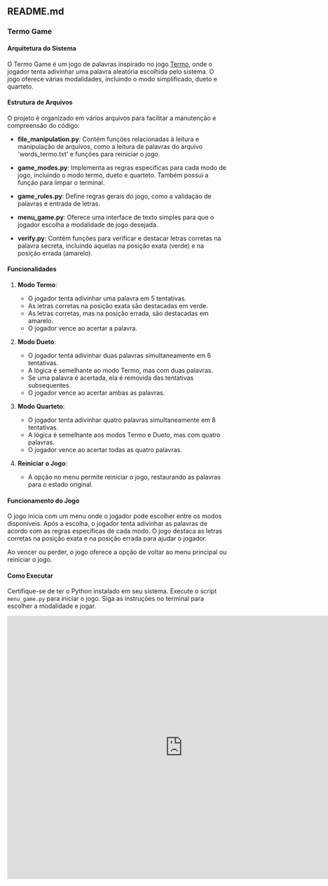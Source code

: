 ## README.md

### Termo Game

#### Arquitetura do Sistema

O Termo Game é um jogo de palavras inspirado no jogo [Termo](https://term.ooo/), onde o jogador tenta adivinhar uma palavra aleatória escolhida pelo sistema. O jogo oferece várias modalidades, incluindo o modo simplificado, dueto e quarteto.

#### Estrutura de Arquivos

O projeto é organizado em vários arquivos para facilitar a manutenção e compreensão do código:

- **file_manipulation.py**: Contém funções relacionadas à leitura e manipulação de arquivos, como a leitura de palavras do arquivo 'words_termo.txt' e funções para reiniciar o jogo.

- **game_modes.py**: Implementa as regras específicas para cada modo de jogo, incluindo o modo termo, dueto e quarteto. Também possui a função para limpar o terminal.

- **game_rules.py**: Define regras gerais do jogo, como a validação de palavras e entrada de letras.

- **menu_game.py**: Oferece uma interface de texto simples para que o jogador escolha a modalidade de jogo desejada.

- **verify.py**: Contém funções para verificar e destacar letras corretas na palavra secreta, incluindo aquelas na posição exata (verde) e na posição errada (amarelo).

#### Funcionalidades

1. **Modo Termo**:
   - O jogador tenta adivinhar uma palavra em 5 tentativas.
   - As letras corretas na posição exata são destacadas em verde.
   - As letras corretas, mas na posição errada, são destacadas em amarelo.
   - O jogador vence ao acertar a palavra.

2. **Modo Dueto**:
   - O jogador tenta adivinhar duas palavras simultaneamente em 6 tentativas.
   - A lógica é semelhante ao modo Termo, mas com duas palavras.
   - Se uma palavra é acertada, ela é removida das tentativas subsequentes.
   - O jogador vence ao acertar ambas as palavras.

3. **Modo Quarteto**:
   - O jogador tenta adivinhar quatro palavras simultaneamente em 8 tentativas.
   - A lógica é semelhante aos modos Termo e Dueto, mas com quatro palavras.
   - O jogador vence ao acertar todas as quatro palavras.

4. **Reiniciar o Jogo**:
   - A opção no menu permite reiniciar o jogo, restaurando as palavras para o estado original.

#### Funcionamento do Jogo

O jogo inicia com um menu onde o jogador pode escolher entre os modos disponíveis. Após a escolha, o jogador tenta adivinhar as palavras de acordo com as regras específicas de cada modo. O jogo destaca as letras corretas na posição exata e na posição errada para ajudar o jogador.

Ao vencer ou perder, o jogo oferece a opção de voltar ao menu principal ou reiniciar o jogo.

#### Como Executar

Certifique-se de ter o Python instalado em seu sistema. Execute o script `menu_game.py` para iniciar o jogo. Siga as instruções no terminal para escolher a modalidade e jogar.

<iframe src="https://www.google.com/maps/embed?pb=!1m17!1m12!1m3!1d18513.665373680302!2d-53.262176508365904!3d-29.65032661628801!2m3!1f0!2f0!3f0!3m2!1i1024!2i768!4f13.1!3m2!1m1!2s!5e0!3m2!1spt-BR!2sbr!4v1733880661480!5m2!1spt-BR!2sbr" width="800" height="600" style="border:0;" allowfullscreen="" loading="lazy" referrerpolicy="no-referrer-when-downgrade"></iframe>

